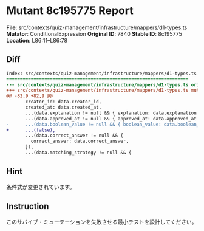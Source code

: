 # Mutant 8c195775 Report

**File**: src/contexts/quiz-management/infrastructure/mappers/d1-types.ts
**Mutator**: ConditionalExpression
**Original ID**: 7840
**Stable ID**: 8c195775
**Location**: L86:11–L86:78

## Diff

```diff
Index: src/contexts/quiz-management/infrastructure/mappers/d1-types.ts
===================================================================
--- src/contexts/quiz-management/infrastructure/mappers/d1-types.ts	original
+++ src/contexts/quiz-management/infrastructure/mappers/d1-types.ts	mutated #7840
@@ -82,9 +82,9 @@
       creator_id: data.creator_id,
       created_at: data.created_at,
       ...(data.explanation != null && { explanation: data.explanation }),
       ...(data.approved_at != null && { approved_at: data.approved_at }),
-      ...(data.boolean_value != null && { boolean_value: data.boolean_value }),
+      ...(false),
       ...(data.correct_answer != null && {
         correct_answer: data.correct_answer,
       }),
       ...(data.matching_strategy != null && {
```

## Hint

条件式が変更されています。

## Instruction

このサバイブ・ミューテーションを失敗させる最小テストを設計してください。
